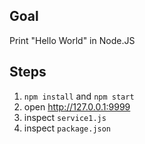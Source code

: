 ## Goal

Print "Hello World" in Node.JS

## Steps

1. `npm install` and `npm start`
2. open http://127.0.0.1:9999
3. inspect `service1.js`
4. inspect `package.json`